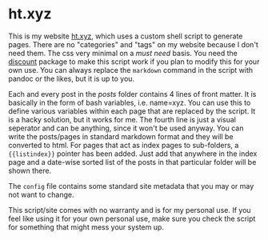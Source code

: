ht.xyz
======

This is my website [ht.xyz](https://hitarththummar.xyz), which uses a custom shell script
to generate pages. There are no "categories" and "tags" on my website because I
don't need them. The css very minimal on a _must need_ basis. You need the
[discount](https://www.pell.portland.or.us/~orc/Code/discount/) package to make
this script work if you plan to modify this for your own use. You can always
replace the `markdown` command in the script with pandoc or the likes, but it
is up to you.

Each and every post in the *posts* folder contains 4 lines of front matter. It
is basically in the form of bash variables, i.e. name=xyz. You can use this to
define various variables within each page that are replaced by the script. It
is a hacky solution, but it works for me. The fourth line is just a visual
seperator and can be anything, since it won't be used anyway. You can write the
posts/pages in standard markdown format and they will be converted to html. For
pages that act as index pages to sub-folders, a `{{listindex}}` pointer has
been added. Just add that anywhere in the index page and a date-wise sorted
list of the posts in that particular folder will be shown there.

The `config` file contains some standard site metadata that you may or may not
want to change.

This script/site comes with no warranty and is for my personal use. If you feel
like using it for your own personal use, make sure you check the script for
something that might mess your system up.
